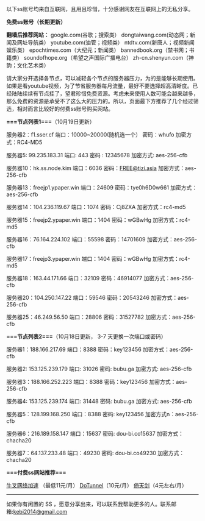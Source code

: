 以下ss账号均来自互联网，且用且珍惜，十分感谢网友在互联网上的无私分享。

**免费ss账号（长期更新）**

**翻墙后推荐网站：** google.com(谷歌；搜索类） dongtaiwang.com(动态网；新闻及网址导航类）  youtube.com(油管；视频类）  ntdtv.com(新唐人；视频新闻娱乐类）    epochtimes.com（大纪元；新闻类）   bannedbook.org（禁书网；书籍类）   soundofhope.org（希望之声国际广播电台）
    zh-cn.shenyun.com（神韵；文化艺术类）


请大家分开选择各节点，可以减轻各个节点的服务器压力，为的是能够长期使用。如果是看youtube视频，为了节省服务器每月流量，最好不要选择超高清晰度。已经陆陆续续有节点挂了，望君珍惜免费资源。考虑未来使用人数可能会越来越多，那么免费的资源是承受不了这么大的压力的。所以，页面最下方推荐了几个经过筛选，相对而言比较好的付费ss账号购买网站。

**===节点列表1===**（10月19日更新）

服务器2：f1.sser.cf
端口：10000~20000(随机选一个）
密码：whufo
加密方式：RC4-MD5

服务器5: 99.235.183.31
端口:  443
密码 : 12345678
加密方式: aes-256-cfb

服务器10：hk.ss.node.kim
端口：6036
密码：FREE@tizi.asia
加密方式：aes-256-cfb


服务器13：freejp1.ypaper.win
端口：24609
密码：tye0h6D0w661
加密方式：aes-256-cfb

服务器14：104.236.119.67
端口：1074
密码：Cj8ZXA
加密方式：rc4-md5

服务器15：freejp2.ypaper.win
端口：1404
密码：wGBwHg
加密方式：rc4-md5


服务器16：76.164.224.102
端口：55598
密码：14701609
加密方式：aes-256-cfb



服务器17：freejp3.ypaper.win
端口：1404
密码：wGBwHg
加密方式：rc4-md5

服务器18：163.44.171.66
端口：32109
密码：46914077
加密方式：aes-256-cfb

服务器20：104.250.147.22
端口：59546
密码：20543246
加密方式：aes-256-cfb

服务器25：46.249.56.50
端口：28806
密码：31527782
加密方式：aes-256-cfb



**===节点列表2===**（10月18日更新， 3-7 天更换一次端口或密码）

服务器1：188.166.217.69  端口：8388  密码：key123456   加密方式：aes-256-cfb

服务器2: 153.125.239.179 端口: 31026  密码: bubu.ga   加密方式: aes-256-cfb

服务器3：188.166.252.223 端口：8388  密码：key123456   加密方式：aes-256-cfb

服务器4: 153.125.239.174 端口: 31448 密码: bubu.ga    加密方式: aes-256-cfb

服务器5：128.199.168.250 端口：8388  密码: key123456   加密方式n：aes-256-cfb

服务器6：216.189.158.147 端口：15637  密码: dou-bi.co15637  加密方式：chacha20

服务器7：64.137.233.48 端口：49230  密码: dou-bi.co49230 加密方式：chacha20

**===付费ss网站推荐===**

[牛叉网络加速](https://portal.niuxss.cn/cart.php) （最低11元/月）
 [DoTunnel](https://www.dotunnel001.com/cart)（10元/月）
[倚天剑](https://www.ashadowsocks.com/)（4元左右/月）


***


如果你有闲置的 SS ，愿意分享出来，可以联系我帮助更多的人。联系邮箱:kebi2014@gmail.com



